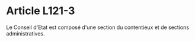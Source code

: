 # Article L121-3

Le Conseil d'Etat est composé d'une section du contentieux et de sections administratives.
